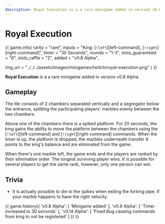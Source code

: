 ```yaml
---
description: Royal Execution is a a rare minigame added in version v0.8 Alpha.
---
```


# Royal Execution

{{ game.info(
  rarity           = "rare",
  inputs           = "King&#58; [`!left`][left-command], [`!right`][right-command]",
  timer            = "30 Seconds",
  rounds           = "1-3",
  slots_guaranteed = "6",
  slots_raffle     = "2",
  added            = "v0.8 Alpha",
  
  img_url = "../../../assets/images/minigames/twitch/royal-execution.png"
) }}

**Royal Execution** is a a rare minigame added in version v0.8 Alpha.

## Gameplay

The tile consists of 2 chambers separated vertically and a segregator below the entrance, splitting the participating players' marbles evenly between the two chambers.

Above one of the chambers there is a spiked platform. For 20 seconds, the king gains the ability to move the platform between the chambers using the [`!left`][left-command] and [`!right`][right-command] commands. When the timer is up, the platform is dropped, the marbles underneath transfer 4 points to the king's balance and are eliminated from the game.

When there's one marble left, the game ends and the players are ranked by their elimination order. The longest surviving player wins. It is possible for several players to get the same rank, however, only one person can win.

## Trivia

- It is actually possible to die to the spikes when exiting the forking pipe, if your marble happens to have the right velocity.

{{ game.history({
  'v0.8 Alpha': [
    'Minigame added'
  ],
  'v0.9 Alpha': [
    'Timer increased to 30 seconds'
  ],
  'v0.14 Alpha': [
    'Fixed Bug causing commands from king to not be registered'
  ]
}) }}